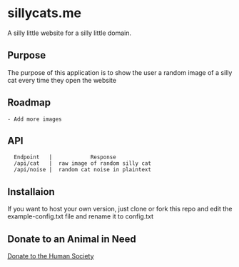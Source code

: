 # sillycats.me
 A silly little website for a silly little domain.

## Purpose
The purpose of this application is to show the user a random image of a silly cat every time they open the website

## Roadmap
```
- Add more images
```

## API
```
  Endpoint   |            Response
  /api/cat   |  raw image of random silly cat
  /api/noise |  random cat noise in plaintext
```

## Installaion
If you want to host your own version, just clone or fork this repo and edit the example-config.txt file and rename it to config.txt

## Donate to an Animal in Need
[Donate to the Human Society](https://secured.humanesociety.org/page/81880/donate/1)
